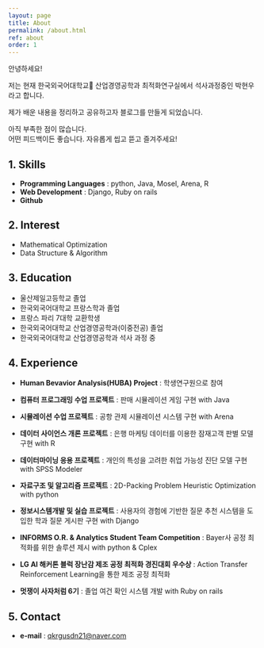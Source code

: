 ```yaml
---
layout: page
title: About
permalink: /about.html
ref: about
order: 1
---
```


안녕하세요!  

저는 현재 한국외국어대학교 산업경영공학과 최적화연구실에서 석사과정중인 박현우라고 합니다.  

제가 배운 내용을 정리하고 공유하고자 블로그를 만들게 되었습니다. 

아직 부족한 점이 많습니다.  
어떤 피드백이든 좋습니다. 자유롭게 씹고 뜯고 즐겨주세요!

## 1. Skills
- **Programming Languages** : python, Java, Mosel, Arena, R  
- **Web Development** : Django, Ruby on rails  
- **Github**

## 2. Interest
- Mathematical Optimization
- Data Structure & Algorithm
    
## 3. Education
- 울산제일고등학교 졸업
- 한국외국어대학교 프랑스학과 졸업
- 프랑스 파리 7대학 교환학생
- 한국외국어대학교 산업경영공학과(이중전공) 졸업
- 한국외국어대학교 산업경영공학과 석사 과정 중 
    
## 4. Experience
- **Human Bevavior Analysis(HUBA) Project** : 학생연구원으로 참여

- **컴퓨터 프로그래밍 수업 프로젝트** : 판매 시뮬레이션 게임 구현 with Java  
  
- **시뮬레이션 수업 프로젝트** : 공항 관제 시뮬레이션 시스템 구현 with Arena  
  
- **데이터 사이언스 개론 프로젝트** : 은행 마케팅 데이터를 이용한 잠재고객 판별 모델 구현 with R  
  
- **데이터마이닝 응용 프로젝트** : 개인의 특성을 고려한 취업 가능성 진단 모델 구현 with SPSS Modeler  
  
- **자료구조 및 알고리즘 프로젝트** : 2D-Packing Problem Heuristic Optimization with python  
  
- **정보시스템개발 및 실습 프로젝트** : 사용자의 경험에 기반한 질문 추천 시스템을 도입한 학과 질문 게시판 구현 with Django  
  
- **INFORMS O.R. & Analytics Student Team Competition** : Bayer사 공정 최적화를 위한 솔루션 제시 with python & Cplex  

- **LG AI 해커톤 블럭 장난감 제조 공정 최적화 경진대회 우수상** : Action Transfer Reinforcement Learning을 통한 제조 공정 최적화

- **멋쟁이 사자처럼 6기** : 졸업 여건 확인 시스템 개발 with Ruby on rails

## 5. Contact
- **e-mail** : qkrgusdn21@naver.com
